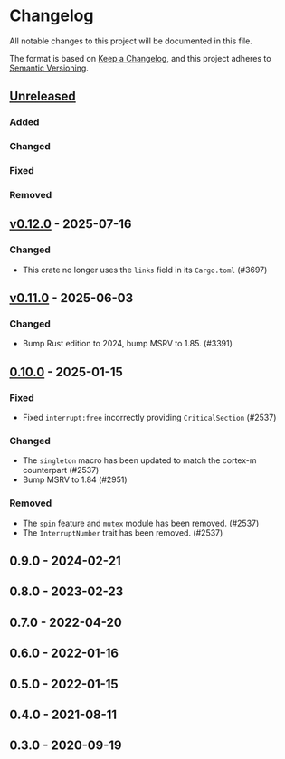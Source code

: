 # Changelog

All notable changes to this project will be documented in this file.

The format is based on [Keep a Changelog](https://keepachangelog.com/en/1.0.0/),
and this project adheres to [Semantic Versioning](https://semver.org/spec/v2.0.0.html).

## [Unreleased]

### Added


### Changed


### Fixed


### Removed


## [v0.12.0] - 2025-07-16

### Changed

- This crate no longer uses the `links` field in its `Cargo.toml` (#3697)

## [v0.11.0] - 2025-06-03

### Changed

- Bump Rust edition to 2024, bump MSRV to 1.85. (#3391)

## [0.10.0] - 2025-01-15

### Fixed

- Fixed `interrupt:free` incorrectly providing `CriticalSection` (#2537)

### Changed

- The `singleton` macro has been updated to match the cortex-m counterpart (#2537)
- Bump MSRV to 1.84 (#2951)

### Removed

- The `spin` feature and `mutex` module has been removed. (#2537)
- The `InterruptNumber` trait has been removed. (#2537)

## 0.9.0 - 2024-02-21

## 0.8.0 - 2023-02-23

## 0.7.0 - 2022-04-20

## 0.6.0 - 2022-01-16

## 0.5.0 - 2022-01-15

## 0.4.0 - 2021-08-11

## 0.3.0 - 2020-09-19

[0.10.0]: https://github.com/esp-rs/esp-hal/releases/tag/xtensa-lx-v0.10.0
[v0.11.0]: https://github.com/esp-rs/esp-hal/compare/xtensa-lx-v0.10.0...xtensa-lx-v0.11.0
[v0.12.0]: https://github.com/esp-rs/esp-hal/compare/xtensa-lx-v0.11.0...xtensa-lx-v0.12.0
[Unreleased]: https://github.com/esp-rs/esp-hal/compare/xtensa-lx-v0.12.0...HEAD
